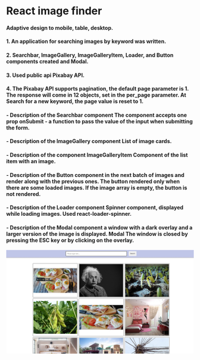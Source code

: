 # React image finder

#### Adaptive design to mobile, table, desktop.

#### 1. An application for searching images by keyword was written.

#### 2. Searchbar, ImageGallery, ImageGalleryItem, Loader, and Button components created and Modal.

#### 3. Used public api Pixabay API.

#### 4. The Pixabay API supports pagination, the default page parameter is 1. The response will come in 12 objects, set in the per_page parameter. At Search for a new keyword, the page value is reset to 1.

#### - Description of the Searchbar component The component accepts one prop onSubmit - a function to pass the value of the input when submitting the form.

#### - Description of the ImageGallery component List of image cards.

#### - Description of the component ImageGalleryItem Component of the list item with an image.

#### - Description of the Button component in the next batch of images and render along with the previous ones. The button rendered only when there are some loaded images. If the image array is empty, the button is not rendered.

#### - Description of the Loader component Spinner component, displayed while loading images. Used react-loader-spinner.

#### - Description of the Modal component a window with a dark overlay and a larger version of the image is displayed. Modal The window is closed by pressing the ESC key or by clicking on the overlay.

![gallery](./public/gallery.jpg)
